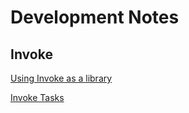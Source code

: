 # Development Notes

## Invoke

[Using Invoke as a library](http://docs.pyinvoke.org/en/1.2/concepts/library.html)

[Invoke Tasks](http://docs.pyinvoke.org/en/1.2/api/tasks.html)
